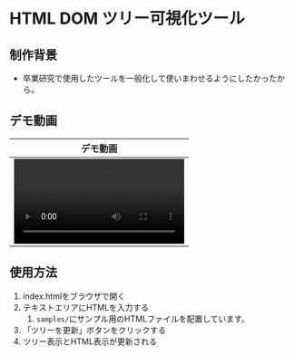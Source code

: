 # HTML DOM ツリー可視化ツール
## 制作背景
- 卒業研究で使用したツールを一般化して使いまわせるようにしたかったから。

## デモ動画
| デモ動画 |
|:---:|
| <video src="https://github.com/user-attachments/assets/d571cddc-f591-4777-84df-2be276b17cef"> |




## 使用方法
1. index.htmlをブラウザで開く
2. テキストエリアにHTMLを入力する
   1. `samples/`にサンプル用のHTMLファイルを配置しています。
3. 「ツリーを更新」ボタンをクリックする
4. ツリー表示とHTML表示が更新される
